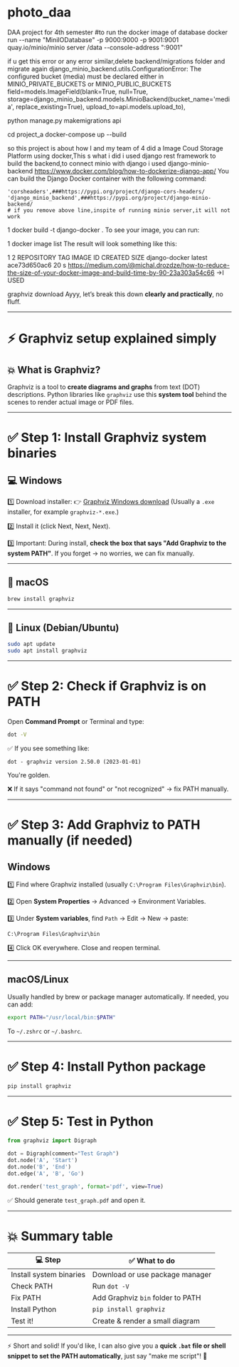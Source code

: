 # photo_daa
DAA project for 4th semester
#to run the docker image of database
docker run --name "MiniIODatabase" -p 9000:9000 -p 9001:9001 quay.io/minio/minio server /data --console-address ":9001"

if u get this error or any error similar,delete backend/migrations folder and migrate again 
django_minio_backend.utils.ConfigurationError: The configured bucket (media) must be declared either in MINIO_PRIVATE_BUCKETS or MINIO_PUBLIC_BUCKETS
field=models.ImageField(blank=True, null=True, storage=django_minio_backend.models.MinioBackend(bucket_name='media', replace_existing=True), upload_to=api.models.upload_to),

python manage.py makemigrations api

cd project_a
docker-compose up --build


so this project is about how I and my team of 4 did a Image Coud Storage Platform using docker,This s what i did
i used django rest framework to build the backend,to connect minio with django i used django-minio-backend
https://www.docker.com/blog/how-to-dockerize-django-app/
You can build the Django Docker container with the following command:

    'corsheaders',###https://pypi.org/project/django-cors-headers/
    'django_minio_backend',###https://pypi.org/project/django-minio-backend/
    # if you remove above line,inspite of running minio server,it will not work


1
docker build -t django-docker .
To see your image, you can run:

1
docker image list
The result will look something like this:

1
2
REPOSITORY      TAG       IMAGE ID       CREATED          SIZE
django-docker   latest    ace73d650ac6   20 s
https://medium.com/@michal.drozdze/how-to-reduce-the-size-of-your-docker-image-and-build-time-by-90-23a303a54c66 ->I USED 


graphviz download
Ayyy, let’s break this down **clearly and practically**, no fluff.

---

# ⚡️ **Graphviz setup explained simply**

## 💥 What is Graphviz?

Graphviz is a tool to **create diagrams and graphs** from text (DOT) descriptions.
Python libraries like `graphviz` use this **system tool** behind the scenes to render actual image or PDF files.

---

# ✅ **Step 1: Install Graphviz system binaries**

## 💻 Windows

1️⃣ Download installer:
👉 [Graphviz Windows download](https://graphviz.org/download/#windows)
(Usually a `.exe` installer, for example `graphviz-*.exe`.)

2️⃣ Install it (click Next, Next, Next).

3️⃣ Important: During install, **check the box that says "Add Graphviz to the system PATH"**.
If you forget → no worries, we can fix manually.

---

## 🍏 macOS

```bash
brew install graphviz
```

---

## 🐧 Linux (Debian/Ubuntu)

```bash
sudo apt update
sudo apt install graphviz
```

---

# ✅ **Step 2: Check if Graphviz is on PATH**

Open **Command Prompt** or Terminal and type:

```bash
dot -V
```

✅ If you see something like:

```
dot - graphviz version 2.50.0 (2023-01-01)
```

You're golden.

❌ If it says "command not found" or "not recognized" → fix PATH manually.

---

# ✅ **Step 3: Add Graphviz to PATH manually (if needed)**

## Windows

1️⃣ Find where Graphviz installed (usually `C:\Program Files\Graphviz\bin`).

2️⃣ Open **System Properties** → Advanced → Environment Variables.

3️⃣ Under **System variables**, find `Path` → Edit → New → paste:

```
C:\Program Files\Graphviz\bin
```

4️⃣ Click OK everywhere. Close and reopen terminal.

---

## macOS/Linux

Usually handled by brew or package manager automatically.
If needed, you can add:

```bash
export PATH="/usr/local/bin:$PATH"
```

To `~/.zshrc` or `~/.bashrc`.

---

# ✅ **Step 4: Install Python package**

```bash
pip install graphviz
```

---

# ✅ **Step 5: Test in Python**

```python
from graphviz import Digraph

dot = Digraph(comment="Test Graph")
dot.node('A', 'Start')
dot.node('B', 'End')
dot.edge('A', 'B', 'Go')

dot.render('test_graph', format='pdf', view=True)
```

✅ Should generate `test_graph.pdf` and open it.

---

# 💥 **Summary table**

| 💻 Step                 | ✅ What to do                      |
| ----------------------- | --------------------------------- |
| Install system binaries | Download or use package manager   |
| Check PATH              | Run `dot -V`                      |
| Fix PATH                | Add Graphviz `bin` folder to PATH |
| Install Python          | `pip install graphviz`            |
| Test it!                | Create & render a small diagram   |

---

⚡️ Short and solid!
If you'd like, I can also give you a **quick `.bat` file or shell snippet to set the PATH automatically**, just say "make me script"! 🚀
